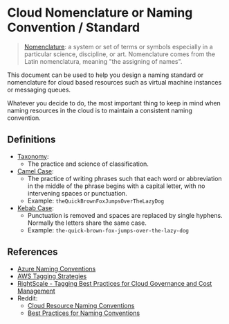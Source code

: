 # Cloud Nomenclature or Naming Convention / Standard

> [Nomenclature](https://www.merriam-webster.com/dictionary/nomenclature?pronunciation&lang=en_us&dir=n&file=nomenc03): a system or set of terms or symbols especially in a particular science, discipline, or art. Nomenclature comes from the Latin nomenclatura, meaning "the assigning of names".

This document can be used to help you design a naming standard or nomenclature for cloud based resources such as virtual machine instances or messaging queues.

Whatever you decide to do, the most important thing to keep in mind when naming resources in the cloud is to maintain a consistent naming convention.

## Definitions

* [Taxonomy](https://en.wikipedia.org/wiki/Taxonomy_(general)):
  * The practice and science of classification.
* [Camel Case](https://en.wikipedia.org/wiki/Camel_case):
  * The practice of writing phrases such that each word or abbreviation in the middle of the phrase begins with a capital letter, with no intervening spaces or punctuation.
  * Example: `theQuickBrownFoxJumpsOverTheLazyDog`
* [Kebab Case](https://en.wikipedia.org/wiki/Kebab_case):
  * Punctuation is removed and spaces are replaced by single hyphens. Normally the letters share the same case.
  * Example: `the-quick-brown-fox-jumps-over-the-lazy-dog`

## References

* [Azure Naming Conventions](https://docs.microsoft.com/en-us/azure/architecture/best-practices/naming-conventions)
* [AWS Tagging Strategies](https://aws.amazon.com/answers/account-management/aws-tagging-strategies/)
* [RightScale - Tagging Best Practices for Cloud Governance and Cost Management](https://www.rightscale.com/blog/enterprise-cloud-strategies/tagging-best-practices-cloud-governance-and-cost-management)
* Reddit:
  * [Cloud Resource Naming Conventions](https://www.reddit.com/r/aws/comments/6rkczi/best_practices_for_naming_conventions/)
  * [Best Practices for Naming Conventions](https://www.reddit.com/r/aws/comments/6rkczi/best_practices_for_naming_conventions/)
